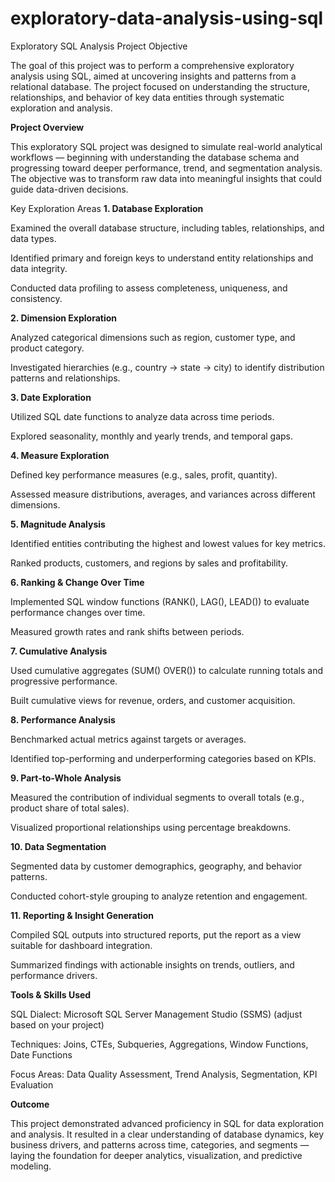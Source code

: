 # exploratory-data-analysis-using-sql
Exploratory SQL Analysis Project
Objective

The goal of this project was to perform a comprehensive exploratory analysis using SQL, aimed at uncovering insights and patterns from a relational database. The project focused on understanding the structure, relationships, and behavior of key data entities through systematic exploration and analysis.

**Project Overview**

This exploratory SQL project was designed to simulate real-world analytical workflows — beginning with understanding the database schema and progressing toward deeper performance, trend, and segmentation analysis. The objective was to transform raw data into meaningful insights that could guide data-driven decisions.

Key Exploration Areas
**1. Database Exploration**

Examined the overall database structure, including tables, relationships, and data types.

Identified primary and foreign keys to understand entity relationships and data integrity.

Conducted data profiling to assess completeness, uniqueness, and consistency.

**2. Dimension Exploration**

Analyzed categorical dimensions such as region, customer type, and product category.

Investigated hierarchies (e.g., country → state → city) to identify distribution patterns and relationships.

**3. Date Exploration**

Utilized SQL date functions to analyze data across time periods.

Explored seasonality, monthly and yearly trends, and temporal gaps.

**4. Measure Exploration**

Defined key performance measures (e.g., sales, profit, quantity).

Assessed measure distributions, averages, and variances across different dimensions.

**5. Magnitude Analysis**

Identified entities contributing the highest and lowest values for key metrics.

Ranked products, customers, and regions by sales and profitability.

**6. Ranking & Change Over Time**

Implemented SQL window functions (RANK(), LAG(), LEAD()) to evaluate performance changes over time.

Measured growth rates and rank shifts between periods.

**7. Cumulative Analysis**

Used cumulative aggregates (SUM() OVER()) to calculate running totals and progressive performance.

Built cumulative views for revenue, orders, and customer acquisition.

**8. Performance Analysis**

Benchmarked actual metrics against targets or averages.

Identified top-performing and underperforming categories based on KPIs.

**9. Part-to-Whole Analysis**

Measured the contribution of individual segments to overall totals (e.g., product share of total sales).

Visualized proportional relationships using percentage breakdowns.

**10. Data Segmentation**

Segmented data by customer demographics, geography, and behavior patterns.

Conducted cohort-style grouping to analyze retention and engagement.

**11. Reporting & Insight Generation**

Compiled SQL outputs into structured reports, put the report as a view suitable for dashboard integration.

Summarized findings with actionable insights on trends, outliers, and performance drivers.

**Tools & Skills Used**

SQL Dialect:  Microsoft SQL Server Management Studio (SSMS) (adjust based on your project)

Techniques: Joins, CTEs, Subqueries, Aggregations, Window Functions, Date Functions

Focus Areas: Data Quality Assessment, Trend Analysis, Segmentation, KPI Evaluation

**Outcome**

This project demonstrated advanced proficiency in SQL for data exploration and analysis. It resulted in a clear understanding of database dynamics, key business drivers, and patterns across time, categories, and segments — laying the foundation for deeper analytics, visualization, and predictive modeling.
